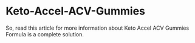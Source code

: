 # Keto-Accel-ACV-Gummies
So, read this article for more information about Keto Accel ACV Gummies Formula is a complete solution.

